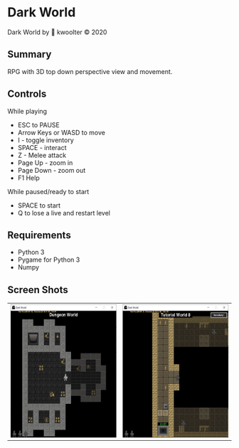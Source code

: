 # Dark World
Dark World by :monkey: kwoolter  :copyright: 2020

## Summary
RPG with 3D top down perspective view and movement.

## Controls

While playing
- ESC to PAUSE
- Arrow Keys or WASD to move
- I - toggle inventory
- SPACE - interact
- Z - Melee attack
- Page Up - zoom in
- Page Down - zoom out
- F1 Help

While paused/ready to start
- SPACE to start
- Q to lose a live and restart level

## Requirements
- Python 3
- Pygame for Python 3
- Numpy

## Screen Shots
<table>
<tr>
<td>
<img height=300 width=370 src="https://github.com/kwoolter/DarkWorld/blob/master/darkworld/view/resources/screenshots/Capture1.JPG" alt="game1">
</td>
<td>
<img height=300 width=370 src="https://github.com/kwoolter/DarkWorld/blob/master/darkworld/view/resources/screenshots/Capture2.JPG" alt="game2">
</td>
</tr>
</table>
